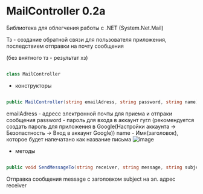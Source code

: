 # MailController 0.2a

Библиотека для облегчения работы с .NET (System.Net.Mail)

Тз - создание обратной связи для пользователя приложения, последствием отправки на почту сообщения 

(без внятного тз - результат хз)

```cs

class MailController

```

- конструкторы

```cs

public MailController(string emailAdress, string password, string name)

```


emailAdress - адресс электронной почты для приема и отпраки сообщения
password - пароль для входа в аккаунт гугл (рекомендуется создать пароль для приложения в Google(Настройки аккаунта -> Безопастность -> Вход в аккаунт Google))
name - Имя(заголовок), которое будет напечатано как название письма
![image](https://user-images.githubusercontent.com/78916980/178056878-e65f16fe-d0ee-4cab-a881-f99a90877f80.png)



- методы


```cs

public void SendMessageTo(string receiver, string message, string subject)

```

Отправка сообщения message c заголовком subject на эл. адрес receiver
